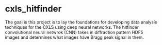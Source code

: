 # cxls_hitfinder

The goal is this project is to lay the foundations for developing data analysis techniques for the CXLS using deep neural networks. 
The hitfinder convolutional neural netwrok (CNN) takes in diffraction pattern HDF5 images and determines what images have Bragg peak signal in them. 

